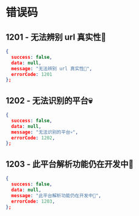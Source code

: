 # 错误码

## 1201 - 无法辨别 url 真实性🫠

```json
{
  success: false,
  data: null,
  message: "无法辨别 url 真实性🫠",
  errorCode: 1201
};
```

## 1202 - 无法识别的平台💀

```json
{
  success: false,
  data: null,
  message: "无法识别的平台💀",
  errorCode: 1202,
};
```

## 1203 - 此平台解析功能仍在开发中📍

```json
{
  success: false,
  data: null,
  message: "此平台解析功能仍在开发中📍",
  errorCode: 1203,
};
```